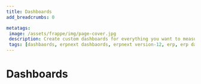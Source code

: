 ```yaml
---
title: Dashboards
add_breadcrumbs: 0

metatags:
 image: /assets/frappe/img/page-cover.jpg
 description: Create custom dashboards for everything you want to measure. Monitor and visualise your growth.
 tags: [dashbaords, erpnext dashbaords, erpnext version-12, erp, erp dashboards]
---
```


# Dashboards